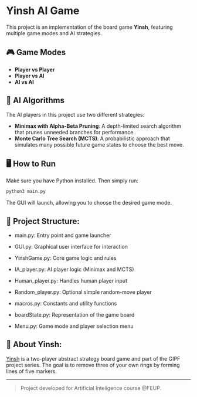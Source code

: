 # Yinsh AI Game

This project is an implementation of the board game **Yinsh**, featuring multiple game modes and AI strategies.

## 🎮 Game Modes

- **Player vs Player**
- **Player vs AI**
- **AI vs AI**

## 🧠 AI Algorithms

The AI players in this project use two different strategies:

- **Minimax with Alpha-Beta Pruning**: A depth-limited search algorithm that prunes unneeded branches for performance.
- **Monte Carlo Tree Search (MCTS)**: A probabilistic approach that simulates many possible future game states to choose the best move.

## 🖥️ How to Run

Make sure you have Python installed. Then simply run:

```bash
python3 main.py
```

The GUI will launch, allowing you to choose the desired game mode.

## 📂 Project Structure:

- main.py: Entry point and game launcher

- GUI.py: Graphical user interface for interaction

- YinshGame.py: Core game logic and rules

- IA_player.py: AI player logic (Minimax and MCTS)

- Human_player.py: Handles human player input

- Random_player.py: Optional simple random-move player

- macros.py: Constants and utility functions

- boardState.py: Representation of the game board

- Menu.py: Game mode and player selection menu

## 📖 About Yinsh:

[Yinsh](https://en.wikipedia.org/wiki/YINSH) is a two-player abstract strategy board game and part of the GIPF project series. The goal is to remove three of your own rings by forming lines of five markers.

<hr>

> Project developed for Artificial Inteligence course @FEUP.
